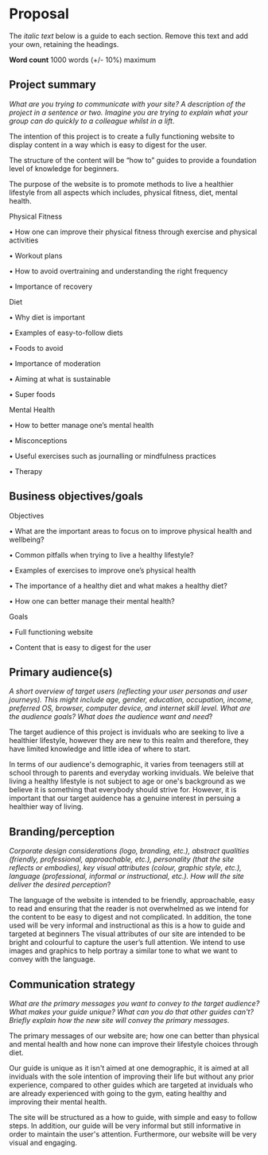 # Proposal

The _italic text_ below is a guide to each section. Remove this text and add your own, retaining the headings.

**Word count** 1000 words (+/- 10%) maximum

## Project summary

_What are you trying to communicate with your site? A description of the project in a sentence or two. Imagine you are trying to explain what your group can do quickly to a colleague whilst in a lift_.

The intention of this project is to create a fully functioning website to display content in a way which is easy to digest for the user.

The structure of the content will be “how to” guides to provide a foundation level of knowledge for beginners. 

The purpose of the website is to promote methods to live a healthier lifestyle from all aspects which includes, physical fitness, diet, mental health.

Physical Fitness

•	How one can improve their physical fitness through exercise and physical activities

•	Workout plans

•	How to avoid overtraining and understanding the right frequency 

•	Importance of recovery 

Diet

•	Why diet is important 

•	Examples of easy-to-follow diets

•	Foods to avoid

•	Importance of moderation

•	Aiming at what is sustainable 

•	Super foods

Mental Health

•	How to better manage one’s mental health 

•	Misconceptions

•	Useful exercises such as journalling or mindfulness practices 

•	Therapy

## Business objectives/goals

Objectives

•	What are the important areas to focus on to improve physical health and wellbeing?

•	Common pitfalls when trying to live a healthy lifestyle?

•	Examples of exercises to improve one’s physical health

•	The importance of a healthy diet and what makes a healthy diet?

•	How one can better manage their mental health?

Goals 

•	Full functioning website

•	Content that is easy to digest for the user 


## Primary audience(s)

_A short overview of target users (reflecting your user personas and user journeys). This might include age, gender, education, occupation, income, preferred OS, browser, computer device, and internet skill level. What are the audience goals? What does the audience want and need_?

The target audience of this project is inviduals who are seeking to live a healthier lifestyle, however they are new to this realm and therefore, they have limited knowledge and little idea of where to start.

In terms of our audience's demographic, it varies from teenagers still at school through to parents and everyday working inviduals. We beleive that living a healthy lifestyle is not subject to age or one's background as we believe it is something that everybody should strive for. However, it is important that our target auidence has a genuine interest in persuing a healthier way of living. 

## Branding/perception

_Corporate design considerations (logo, branding, etc.), abstract qualities (friendly, professional, approachable, etc.), personality (that the site reflects or embodies), key visual attributes (colour, graphic style, etc.), language (professional, informal or instructional, etc.). How will the site deliver the desired perception_?

The language of the website is intended to be friendly, approachable, easy to read and ensuring that the reader is not overwhelmed as we intend for the content to be easy to digest and not complicated. In addition, the tone used will be very informal and instructional as this is a how to guide and targeted at beginners 
The visual attributes of our site are intended to be bright and colourful to capture the user’s full attention. We intend to use images and graphics to help portray a similar tone to what we want to convey with the language. 


## Communication strategy

_What are the primary messages you want to convey to the target audience? What makes your guide unique? What can you do that other guides can&#39;t? Briefly explain how the new site will convey the primary messages_.

The primary messages of our website are; how one can better than physical and mental health and how none can improve their lifestyle choices through diet. 

Our guide is unique as it isn't aimed at one demographic, it is aimed at all inviduals with the sole intention of improving their life but without any prior experience, compared to other guides which are targeted at inviduals who are already experienced with going to the gym, eating healthy and improving their mental health. 

The site will be structured as a how to guide, with simple and easy to follow steps. In addition, our guide will be very informal but still informative in order to maintain the user's attention. Furthermore, our website will be very visual and engaging. 
